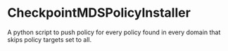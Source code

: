 # CheckpointMDSPolicyInstaller
A python script to push policy for every policy found in every domain that skips policy targets set to all.
